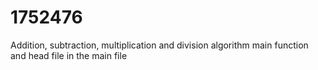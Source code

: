 # 1752476
Addition, subtraction, multiplication and division algorithm
main function and head file in the main file
